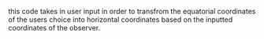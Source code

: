 this code takes in user input in order to transfrom the equatorial coordinates of the users choice into horizontal coordinates based on the inputted coordinates of the observer.
